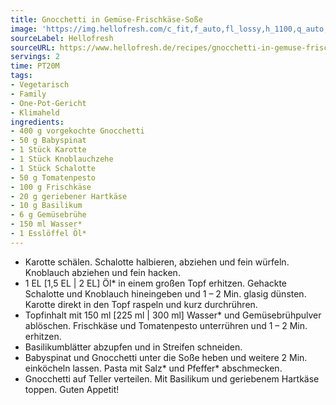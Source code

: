 ```yaml
---
title: Gnocchetti in Gemüse-Frischkäse-Soße
image: 'https://img.hellofresh.com/c_fit,f_auto,fl_lossy,h_1100,q_auto,w_2600/hellofresh_s3/image/gnocchetti-in-gemuse-frischkase-sosze-cff1b5d5.jpg'
sourceLabel: Hellofresh
sourceURL: https://www.hellofresh.de/recipes/gnocchetti-in-gemuse-frischkase-sosze-63282ec25a4930eb4600a412
servings: 2
time: PT20M
tags:
- Vegetarisch
- Family
- One-Pot-Gericht
- Klimaheld
ingredients:
- 400 g vorgekochte Gnocchetti
- 50 g Babyspinat
- 1 Stück Karotte
- 1 Stück Knoblauchzehe
- 1 Stück Schalotte
- 50 g Tomatenpesto
- 100 g Frischkäse
- 20 g geriebener Hartkäse
- 10 g Basilikum
- 6 g Gemüsebrühe
- 150 ml Wasser*
- 1 Esslöffel Öl*
---
```


- Karotte schälen.  Schalotte halbieren, abziehen und fein würfeln.  Knoblauch abziehen und fein hacken.
- 1 EL [1,5 EL | 2 EL] Öl\* in einem großen Topf erhitzen. Gehackte Schalotte und Knoblauch hineingeben und 1 – 2 Min. glasig dünsten.  Karotte direkt in den Topf raspeln und kurz durchrühren.
- Topfinhalt mit 150 ml [225 ml | 300 ml] Wasser\* und Gemüsebrühpulver ablöschen.  Frischkäse und Tomatenpesto unterrühren und 1 – 2 Min. erhitzen.
- Basilikumblätter abzupfen und in Streifen schneiden.
- Babyspinat und Gnocchetti unter die Soße heben und weitere 2 Min. einköcheln lassen.  Pasta mit Salz\* und Pfeffer\* abschmecken.
- Gnocchetti auf Teller verteilen. Mit Basilikum und geriebenem Hartkäse toppen.  Guten Appetit!
